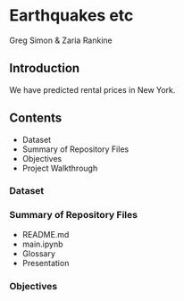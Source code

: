 # Earthquakes etc
Greg Simon & Zaria Rankine

## Introduction
We have predicted rental prices in New York.

## Contents
- Dataset
- Summary of Repository Files
- Objectives
- Project Walkthrough 

### Dataset

### Summary of Repository Files
- README.md  
- main.ipynb  
- Glossary
- Presentation

### Objectives